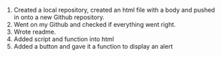 1. Created a local repository, created an html file with a body and pushed in onto a new Github repository.
2. Went on my Github and checked if everything went right.
3. Wrote readme.
4. Added script and function into html
5. Added a button and gave it a function to display an alert